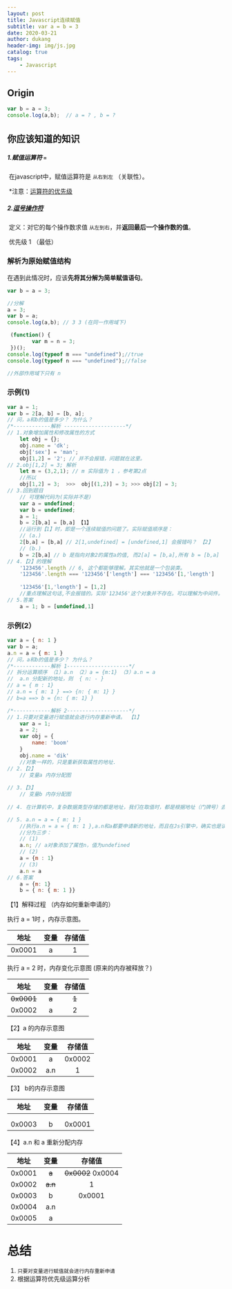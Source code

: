 ```yaml
---
layout: post
title: Javascript连续赋值
subtitle: var a = b = 3
date: 2020-03-21
author: dukang
header-img: img/js.jpg
catalog: true
tags: 
    - Javascript
---
```


## Origin

```javascript
var b = a = 3;
console.log(a,b);  // a = ? , b = ?
```

## 你应该知道的知识

##### 1.赋值运算符 `=`

​	在javascript中，赋值运算符是 `从右到左` （关联性）。

​	*注意：[运算符的优先级](https://developer.mozilla.org/zh-CN/docs/Web/JavaScript/Reference/Operators/Operator_Precedence)

##### 2.[逗号操作符](https://developer.mozilla.org/zh-CN/docs/Web/JavaScript/Reference/Operators/Comma_Operator)

​	定义：对它的每个操作数求值 `从左到右`，并**返回最后一个操作数的值**。 

​	优先级  1 （最低）

### 解析为原始赋值结构

在遇到此情况时，应该**先将其分解为简单赋值语句**。

```javascript
var b = a = 3;

//分解
a = 3;
var b = a;
console.log(a,b); // 3 3 (在同一作用域下)
```

```javascript
 (function() {
        var m = n = 3;
 })();
console.log(typeof m === "undefined");//true
console.log(typeof n === "undefined");//false

//外部作用域下只有 n 
```

### 示例(1)

```javascript
var a = 1;
var b = 2[a, b] = [b, a];
// 问，a和b的值是多少？ 为什么？
/*------------解析 --------------------*/
// 1.对象增加属性和修改属性的方式
	let obj = {};
	obj.name = 'dk';
	obj['sex'] = 'man';
	obj[1,2] = '2'; // 并不会报错，问题就在这里。
// 2.obj[1,2] = 3; 解析
	let m = (3,2,1); // m 实际值为 1 ，参考第2点
	//所以
    obj[1,2] = 3;  >>>  obj[(1,2)] = 3; >>> obj[2] = 3;
// 3.回到题目
	// 可理解代码为(实际并不是)
    var a = undefined;
	var b = undefined;
	a = 1;
	b = 2[b,a] = [b,a] 【1】
	//运行到【1】时，即是一个连续赋值的问题了。实际赋值顺序是：
	// (a.) 
	2[b,a] = [b,a] // 2[1,undefined] = [undefined,1] 会报错吗？ 【2】
	// (b.) 
	b = 2[b,a] // b 是指向对象2的属性a的值, 而2[a] = [b,a],所有 b = [b,a]
// 4.【2】的理解
	'123456'.length // 6, 这个都能够理解。其实他就是一个包装类。
	'123456'.length === '123456'['length'] === '123456'[1,'length']
	
	'123456'[1,'length'] = [1,2]  
	//重点理解这句话,不会报错的。实际'123456'这个对象并不存在。可以理解为中间件。 
// 5.答案
	a = 1; b = [undefined,1]
```

### 示例(2）

```javascript
var a = { n: 1 } 	
var b = a; 			
a.n = a = { m: 1 }	
// 问，a和b的值是多少？ 为什么？
/*------------解析 1--------------------*/
// 拆分运算顺序 （1）a.n （2）a = {m:1} （3）a.n = a
//	a.n 分配新的地址，则  { n: - }
// a = { m : 1}
// a.n = { m: 1 } ==> {n: { m: 1} }
// b=a ==> b = {n: { m: 1} }

/*------------解析 2--------------------*/
// 1.只要对变量进行赋值就会进行内存重新申请。 【1】
	var a = 1; 
	a = 2;
	var obj = {
        name: 'boom'
    }
    obj.name = 'dik'
	//对象一样的，只是重新获取属性的地址.
// 2.【2】
	// 变量a 内存分配图
    
// 3.【3】
	// 变量b 内存分配图
    
// 4. 在计算机中，复杂数据类型存储的都是地址，我们在取值时，都是根据地址（门牌号）去查找。

// 5. a.n = a = { m: 1 }	
	//执行a.n = a = { m: 1 },a.n和a都要申请新的地址，而且在Js引擎中，确实也是读到这句话就会给这个值进行内存分配。【4】
	//分为三步：
    // (1)
	a.n; // a对象添加了属性n，值为undefined
	// (2)
	a = {m : 1}
	// (3) 
	a.n = a
// 6.答案
	a = {m: 1}
	b = { n: { m: 1 }}
```

【1】解释过程 （内存如何重新申请的）

执行 a = 1时 ，内存示意图。

|   地址   |  变量  | 存储值  |
| :----: | :--: | :--: |
| 0x0001 |  a   |  1   |

执行 a = 2 时，内存变化示意图  (原来的内存被释放？)

|     地址     |  变量   |  存储值  |
| :--------: | :---: | :---: |
| ~~0x0001~~ | ~~a~~ | ~~1~~ |
|   0x0002   |   a   |   2   |

【2】a 的内存示意图

|   地址   |  变量  |  存储值   |
| :----: | :--: | :----: |
| 0x0001 |  a   | 0x0002 |
| 0x0002 | a.n  |   1    |

【3】 b的内存示意图

|   地址   |  变量  |  存储值   |
| :----: | :--: | :----: |
|        |      |        |
|        |      |        |
| 0x0003 |  b   | 0x0001 |

【4】a.n 和 a 重新分配内存

|   地址   |   变量    |        存储值        |
| :----: | :-----: | :---------------: |
| 0x0001 |  ~~a~~  | ~~0x0002~~ 0x0004 |
| 0x0002 | ~~a.n~~ |         1         |
| 0x0003 |    b    |      0x0001       |
| 0x0004 |   a.n   |                   |
| 0x0005 |    a    |                   |

# 总结

1. `只要对变量进行赋值就会进行内存重新申请`
2. 根据运算符优先级运算分析

